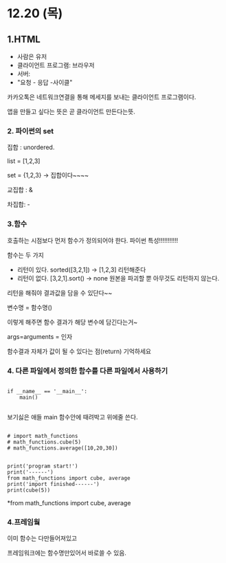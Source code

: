 # 12.20 (목)



## 1.HTML

- 사람은 유저
- 클라이언트 프로그램: 브라우저 
- 서버: 
- "요청 - 응답 -사이클"

카카오톡은 네트워크연결을 통해 메세지를 보내는 클라이언트 프로그램이다.

앱을 만들고 싶다는 뜻은 곧 클라이언트 만든다는뜻.

 

### 2. 파이썬의 set

집합 : unordered. 

list = [1,2,3]

set = {1,2,3} -> 집합이다~~~~



교집합 : &

차집합: -



### 3.함수

호출하는 시점보다 먼저 함수가 정의되어야 한다. 파이썬 특성!!!!!!!!!!!

함수는 두 가지

- 리턴이 있다. sorted([3,2,1]) -> [1,2,3] 리턴해준다
- 리턴이 없다. [3,2,1].sort() -> none   원본을 파괴할 뿐 아무것도 리턴하지 않는다.



리턴을 해줘야 결과값을 담을 수 있단다~~

변수명 = 함수명()

이렇게 해주면 함수 결과가 해당 변수에 담긴다는거~



args=arguments = 인자



함수결과 자체가 값이 될 수 있다는 점(return) 기억하세요



### 4. 다른 파일에서 정의한 함수를 다른 파일에서 사용하기

```

if __name__ == '__main__':
    main()
    
```

보기싫은 애들 main 함수안에 때려박고 위에줄 쓴다.



```

# import math_functions
# math_functions.cube(5)
# math_functions.average([10,20,30])


print('program start!')
print('------')
from math_functions import cube, average
print('import finished------')
print(cube(5))
```

*from math_functions import cube, average



### 4.프레임웤

이미 함수는 다만들어져있고

프레임워크에는 함수명만있어서 바로쓸 수 있음.